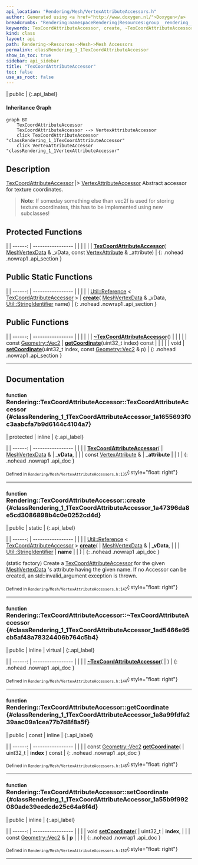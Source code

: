 ```yaml
---
api_location: "Rendering/Mesh/VertexAttributeAccessors.h"
author: Generated using <a href="http://www.doxygen.nl/">Doxygen</a>
breadcrumbs: "Rendering:namespaceRendering|Resources:group__rendering__resources|Mesh:group__mesh|Mesh Accessors:group__mesh__accessor"
keywords: TexCoordAttributeAccessor, create, ~TexCoordAttributeAccessor, getCoordinate, setCoordinate
kind: class
layout: api
path: Rendering->Resources->Mesh->Mesh Accessors
permalink: classRendering_1_1TexCoordAttributeAccessor
show_in_toc: true
sidebar: api_sidebar
title: "TexCoordAttributeAccessor"
toc: false
use_as_root: false
---
```


| public |
{:.api_label}

#### Inheritance Graph

```mermaid
graph BT
	TexCoordAttributeAccessor
	TexCoordAttributeAccessor --> VertexAttributeAccessor
	click TexCoordAttributeAccessor "classRendering_1_1TexCoordAttributeAccessor"
	click VertexAttributeAccessor "classRendering_1_1VertexAttributeAccessor"
```

## Description



 [TexCoordAttributeAccessor](classRendering_1_1TexCoordAttributeAccessor) |> [VertexAttributeAccessor](classRendering_1_1VertexAttributeAccessor) Abstract accessor for texture coordinates.
> **Note**: If someday something else than vec2f is used for storing texture coordinates, this has to be implemented using new subclasses!






## Protected Functions

|
| ------: | ----------------- |
|  | |
|  | **[TexCoordAttributeAccessor](#classRendering_1_1TexCoordAttributeAccessor_1a1655693f0c3aabcfa7b9d6144c4104a7)**( [MeshVertexData](classRendering_1_1MeshVertexData) & _vData, const [VertexAttribute](classRendering_1_1VertexAttribute) & _attribute) |
{: .nohead .nowrap1 .api_section }


## Public Static Functions

|
| ------: | ----------------- |
|  | |
| [Util::Reference](classUtil_1_1Reference) < [TexCoordAttributeAccessor](classRendering_1_1TexCoordAttributeAccessor) > | **[create](#classRendering_1_1TexCoordAttributeAccessor_1a47396da8e5cd3086898b4c0e0252cd4d)**( [MeshVertexData](classRendering_1_1MeshVertexData) & _vData,  [Util::StringIdentifier](classUtil_1_1StringIdentifier)  name) |
{: .nohead .nowrap1 .api_section }


## Public Functions

|
| ------: | ----------------- |
|  | |
|  | **[~TexCoordAttributeAccessor](#classRendering_1_1TexCoordAttributeAccessor_1ad5466e95cb5af48a78324406b764c5b4)**() |
|  | |
| const [Geometry::Vec2](namespaceGeometry#namespaceGeometry_1aa9c56320691770d4bc53916868f15e6d) | **[getCoordinate](#classRendering_1_1TexCoordAttributeAccessor_1a8a99fdfa239aac09a1cea77b7d8f8a5f)**(uint32_t index) const |
|  | |
| void | **[setCoordinate](#classRendering_1_1TexCoordAttributeAccessor_1a55b9f992080ade39eedcde25c64a6f4d)**(uint32_t index, const [Geometry::Vec2](namespaceGeometry#namespaceGeometry_1aa9c56320691770d4bc53916868f15e6d) & p) |
{: .nohead .nowrap1 .api_section }


-------------------------------------------------------------------

## Documentation

### <small>function</small><br/> Rendering::TexCoordAttributeAccessor::TexCoordAttributeAccessor {#classRendering_1_1TexCoordAttributeAccessor_1a1655693f0c3aabcfa7b9d6144c4104a7}

| protected | inline |
{:.api_label}

|
| ------: | ----------------- |
|  |
|  **[TexCoordAttributeAccessor](#classRendering_1_1TexCoordAttributeAccessor_1a1655693f0c3aabcfa7b9d6144c4104a7)**( |  [MeshVertexData](classRendering_1_1MeshVertexData) & | **_vData**, |
| | const [VertexAttribute](classRendering_1_1VertexAttribute) & | **_attribute** |
|   ) |
{: .nohead .nowrap1 .api_doc }





<sub>Defined in `Rendering/Mesh/VertexAttributeAccessors.h:135`</sub>{:style="float: right"}

-------------------------------------------------------------------

### <small>function</small><br/> Rendering::TexCoordAttributeAccessor::create {#classRendering_1_1TexCoordAttributeAccessor_1a47396da8e5cd3086898b4c0e0252cd4d}

| public | static |
{:.api_label}

|
| ------: | ----------------- |
|  |
| [Util::Reference](classUtil_1_1Reference) < [TexCoordAttributeAccessor](classRendering_1_1TexCoordAttributeAccessor) > **[create](#classRendering_1_1TexCoordAttributeAccessor_1a47396da8e5cd3086898b4c0e0252cd4d)**( |  [MeshVertexData](classRendering_1_1MeshVertexData) & | **_vData**, |
| |  [Util::StringIdentifier](classUtil_1_1StringIdentifier)  | **name** |
|   ) |
{: .nohead .nowrap1 .api_doc }



(static factory) Create a [TexCoordAttributeAccessor](classRendering_1_1TexCoordAttributeAccessor) for the given [MeshVertexData](classRendering_1_1MeshVertexData) 's attribute having the given name. If no Accessor can be created, an std::invalid_argument exception is thrown.



<sub>Defined in `Rendering/Mesh/VertexAttributeAccessors.h:142`</sub>{:style="float: right"}

-------------------------------------------------------------------

### <small>function</small><br/> Rendering::TexCoordAttributeAccessor::~TexCoordAttributeAccessor {#classRendering_1_1TexCoordAttributeAccessor_1ad5466e95cb5af48a78324406b764c5b4}

| public | inline | virtual |
{:.api_label}

|
| ------: | ----------------- |
|  |
|  **[~TexCoordAttributeAccessor](#classRendering_1_1TexCoordAttributeAccessor_1ad5466e95cb5af48a78324406b764c5b4)**( |  ) |
{: .nohead .nowrap1 .api_doc }





<sub>Defined in `Rendering/Mesh/VertexAttributeAccessors.h:144`</sub>{:style="float: right"}

-------------------------------------------------------------------

### <small>function</small><br/> Rendering::TexCoordAttributeAccessor::getCoordinate {#classRendering_1_1TexCoordAttributeAccessor_1a8a99fdfa239aac09a1cea77b7d8f8a5f}

| public | const | inline |
{:.api_label}

|
| ------: | ----------------- |
|  |
| const [Geometry::Vec2](namespaceGeometry#namespaceGeometry_1aa9c56320691770d4bc53916868f15e6d) **[getCoordinate](#classRendering_1_1TexCoordAttributeAccessor_1a8a99fdfa239aac09a1cea77b7d8f8a5f)**( | uint32_t | **index** ) const |
{: .nohead .nowrap1 .api_doc }





<sub>Defined in `Rendering/Mesh/VertexAttributeAccessors.h:146`</sub>{:style="float: right"}

-------------------------------------------------------------------

### <small>function</small><br/> Rendering::TexCoordAttributeAccessor::setCoordinate {#classRendering_1_1TexCoordAttributeAccessor_1a55b9f992080ade39eedcde25c64a6f4d}

| public | inline |
{:.api_label}

|
| ------: | ----------------- |
|  |
| void **[setCoordinate](#classRendering_1_1TexCoordAttributeAccessor_1a55b9f992080ade39eedcde25c64a6f4d)**( | uint32_t | **index**, |
| | const [Geometry::Vec2](namespaceGeometry#namespaceGeometry_1aa9c56320691770d4bc53916868f15e6d) & | **p** |
|   ) |
{: .nohead .nowrap1 .api_doc }





<sub>Defined in `Rendering/Mesh/VertexAttributeAccessors.h:152`</sub>{:style="float: right"}

-------------------------------------------------------------------

